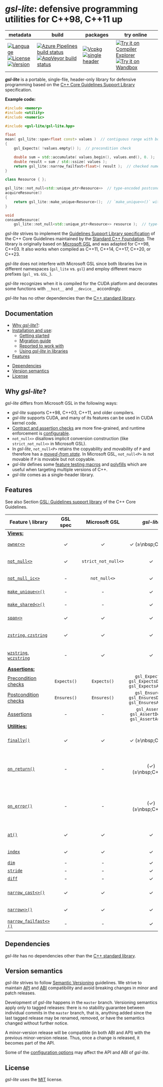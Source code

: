 ﻿# *gsl-lite*: defensive programming utilities for C++98, C++11 up


| metadata | build  | packages | try online |
| -------- | ------ | -------- | ---------- |
| [![Language](https://badgen.net/badge/C++/98,11+/blue)](https://en.wikipedia.org/wiki/C%2B%2B#Standardization) <br> [![License](https://badgen.net/github/license/gsl-lite/gsl-lite)](https://opensource.org/licenses/MIT) <br> [![Version](https://badgen.net/github/release/gsl-lite/gsl-lite)](https://github.com/gsl-lite/gsl-lite/releases)   |   [![Azure Pipelines build status](https://dev.azure.com/gsl-lite/gsl-lite/_apis/build/status/gsl-lite.gsl-lite?branchName=master)](https://dev.azure.com/gsl-lite/gsl-lite/_build/latest?definitionId=1&branchName=master) <br> [![AppVeyor build status](https://ci.appveyor.com/api/projects/status/1v6eqy68m8g7tm06?svg=true)](https://ci.appveyor.com/project/gsl-lite/gsl-lite)   |   [![Vcpkg](https://badgen.net/badge/latest/on%20Vcpkg/blue)](https://vcpkg.io/en/package/gsl-lite) <br> [![single header](https://badgen.net/badge/latest/single%20header/blue)](https://raw.githubusercontent.com/gsl-lite/gsl-lite/master/include/gsl/gsl-lite.hpp)   |   [![Try it on Compiler Explorer](https://badgen.net/badge/on/Compiler%20Explorer/blue)](https://gcc.godbolt.org/z/6frqr8PsK) <br> [![Try it on Wandbox](https://badgen.net/badge/on/Wandbox/blue)](https://wandbox.org/permlink/OIU7oseCTLsiNQ8A)   |


***gsl-lite*** is a portable, single-file, header-only library for defensive programming based on the [C++ Core Guidelines Support Library](https://isocpp.github.io/CppCoreGuidelines/CppCoreGuidelines#S-gsl) specification.

**Example code:**
```c++
#include <memory>
#include <utility>
#include <numeric>

#include <gsl-lite/gsl-lite.hpp>

float
mean( gsl_lite::span<float const> values )  // contiguous range with bounds checks
{
    gsl_Expects( !values.empty() );  // precondition check

    double sum = std::accumulate( values.begin(), values.end(), 0. );
    double result = sum / std::ssize( values );
    return gsl_lite::narrow_failfast<float>( result );  // checked numeric cast
}

class Resource { };

gsl_lite::not_null<std::unique_ptr<Resource>>  // type-encoded postcondition
acquireResource()
{
    return gsl_lite::make_unique<Resource>();  // `make_unique<>()` with non-nullable result
}

void
consumeResource(
    gsl_lite::not_null<std::unique_ptr<Resource>> resource );  // type-encoded precondition
```

*gsl-lite* strives to implement the [Guidelines Support Library specification](https://isocpp.github.io/CppCoreGuidelines/CppCoreGuidelines#S-gsl) of the C++ Core Guidelines
maintained by the [Standard C++ Foundation](https://isocpp.org/).
The library is originally based on [Microsoft GSL](https://github.com/microsoft/gsl) and was adapted for C++98, C++03. It also works when compiled as C++11, C++14, C++17, C++20, or C++23.

*gsl-lite* does not interfere with Microsoft GSL since both libraries live in different namespaces (`gsl_lite` vs. `gsl`) and employ different macro prefixes (`gsl_` vs. `GSL_`).

*gsl-lite* recognizes when it is compiled for the CUDA platform and decorates some functions with `__host__` and `__device__` accordingly.

*gsl-lite* has no other dependencies than the [C++ standard library](http://en.cppreference.com/w/cpp/header).


## Documentation

- [Why *gsl-lite*?](#why-gsl-lite):
- [Installation and use](doc/Installation-and-use.md):
    - [Getting started](doc/Installation-and-use.md#getting-started)
    - [Migration guide](doc/Installation-and-use.md#migration-guide)
    - [Reported to work with](doc/Installation-and-use.md#reported-to-work-with)
    - [Using *gsl-lite* in libraries](#using-gsl-lite-in-libraries)
- [Features](doc/Features.md)
<!--    - [Contract and assertion checks](doc/Features.md#contract-and-assertion-checks): `gsl_Expects()`, `gsl_Ensures()`, `gsl_Assert()`, and more
    - [Pointer annotations](doc/Features.md#pointer-annotations): `owner<P>`, `not_null<P>`, and `not_null_ic<P>`
    - [Numeric type conversions](doc/Features.md#numeric-type-conversions): `narrow<T>(U)`, `narrow_failfast<T>(U)`, and `narrow_cast<T>(U)`
    - [Safe contiguous ranges](doc/Features.md#safe-contiguous-ranges): `span<T, Extent>`
    - [Bounds-checked element access](doc/Features.md#bounds-checked-element-access): `at()`
    - [Semantic integer types](doc/Features.md#semantic-integer-types): `index`, `dim`, `stride`, `diff`
    - [Ad-hoc RAII (C++11 and higher)](doc/Features.md#ad-hoc-raii-c11-and-higher): `finally()`, `on_return()`, and `on_error()`
    - [Feature checking macros](doc/Features.md#feature-checking-macros)
    - [Polyfills](doc/Features.md#polyfills)
    - [Configuration options and switches](doc/Features.md#configuration-options-and-switches)
    - [Configuration changes, deprecated and removed features](doc/Features.md#configuration-changes-deprecated-and-removed-features)-->
- [Dependencies](#dependencies)
- [Version semantics](#version-semantics)
- [License](#license)


## Why *gsl-lite*?

*gsl-lite* differs from Microsoft GSL in the following ways:

- *gsl-lite* supports C++98, C++03, C++11, and older compilers.
- *gsl-lite* supports CUDA, and many of its features can be used in CUDA kernel code.
- [Contract and assertion checks](doc/Features.md#contract-and-assertion-checks) are more fine-grained, and runtime enforcement is
  [configurable](doc/Features.md#contract-checking-configuration-macros).
- `not_null<>` disallows implicit conversion construction (like `strict_not_null<>` in Microsoft GSL).
- In *gsl-lite*, `not_null<P>` retains the copyability and movability of `P` and therefore has a [*moved-from state*](doc/Features.md#nullability-and-the-moved-from-state).
  In Microsoft GSL, `not_null<P>` is not movable if `P` is movable but not copyable.
- *gsl-lite* defines some [feature testing macros](doc/Features.md#feature-checking-macros) and [polyfills](doc/Features.md#polyfills) which are useful when targeting multiple versions of C++.
- *gsl-lite* comes as a single-header library.


## Features

See also Section&nbsp;[GSL: Guidelines support library](https://github.com/isocpp/CppCoreGuidelines/blob/master/CppCoreGuidelines.md#S-gsl) of the C++ Core Guidelines.

Feature \\ library                                                      | GSL spec    | Microsoft GSL | *gsl-lite*          | Notes |
------------------------------------------------------------------------|:-----------:|:-------------:|:-------------------:|:------|
[**Views:**](https://isocpp.github.io/CppCoreGuidelines/CppCoreGuidelines#gslview-views) | &nbsp;  | &nbsp;  | &nbsp;       | &nbsp;|
[`owner<>`](doc/Features.md#owner-c11-and-higher)                       | ✓          | ✓             | ✓ (≥\nbsp;C\+\+11) | Annotate a raw pointer that carries ownership |
[`not_null<>`](doc/Features.md#not_null)                                | ✓          | `strict_not_null<>` | ✓             | Annotate a (smart) pointer that must not be `nullptr`;<br> enforces non-nullability at runtime |
[`not_null_ic<>`](doc/Features.md#not_null_ic)                          | -           | `not_null<>`   | ✓                  | Like `not_null<>`, but allows implicit construction from nullable pointers |
[`make_unique<>()`](doc/Features.md#not_null)                           | -           | -             | ✓                  | Like [`std::make_unique<T>()`](https://en.cppreference.com/w/cpp/memory/unique_ptr/make_unique) but returns `not_null<std::unique_ptr<T>>` |
[`make_shared<>()`](doc/Features.md#not_null)                           | -           | -             | ✓                  | Like [`std::make_shared<T>()`](https://en.cppreference.com/w/cpp/memory/shared_ptr/make_shared) but returns `not_null<std::shared_ptr<T>>` |
[`span<>`](doc/Features.md#safe-contiguous-ranges)                      | ✓          | ✓             | ✓                | A view of contiguous elements like [`std::span<>`](https://en.cppreference.com/w/cpp/container/span) but with bounds-checking |
[`zstring`, `czstring`](doc/Features.md#semantic-string-type-aliases)   | ✓          | ✓             | ✓                | Aliases for `char *` and `char const *` to be used for 0-terminated strings (C-style strings) |
[`wzstring`, `wczstring`](doc/Features.md#semantic-string-type-aliases) | -           | ✓             | ✓                | Aliases for `wchar_t *` and `wchar_t const *` to be used for 0-terminated strings (C-style strings) |
[**Assertions:**](https://isocpp.github.io/CppCoreGuidelines/CppCoreGuidelines#gslassert-assertions) | &nbsp;  | &nbsp;        | &nbsp;            | &nbsp;|
[Precondition checks](doc/Features.md#contract-and-assertion-checks)    | `Expects()` | `Expects()`    | `gsl_Expects()`<br>`gsl_ExpectsDebug()`<br>`gsl_ExpectsAudit()` | Checks preconditions at runtime |
[Postcondition checks](doc/Features.md#contract-and-assertion-checks)   | `Ensures()` | `Ensures()`    | `gsl_Ensures()`<br>`gsl_EnsuresDebug()`<br>`gsl_EnsuresAudit()` | Checks postconditions at runtime |
[Assertions](doc/Features.md#contract-and-assertion-checks)             | -           | -              | `gsl_Assert()`<br>`gsl_AssertDebug()`<br>`gsl_AssertAudit()`    | Checks invariants at runtime |
[**Utilities:**](https://isocpp.github.io/CppCoreGuidelines/CppCoreGuidelines#gslutil-utilities) | &nbsp;  | &nbsp;        | &nbsp;            | &nbsp;|
[`finally()`](doc/Features.md#ad-hoc-raii-c11-and-higher)               | ✓          | ✓             | ✓ (≥\nbsp;C\+\+11) | Returns an object that executes a given action in its destructor; use for ad-hoc [RAII](https://en.cppreference.com/w/cpp/language/raii) |
[`on_return()`](doc/Features.md#ad-hoc-raii-c11-and-higher)             | -           | -             | (✓) (≥\nbsp;C\+\+11) | Creates an object that executes a given action in its destructor if no exception occurred;<br> define `gsl_FEATURE_EXPERIMENTAL_RETURN_GUARD=1` to enable the feature |
[`on_error()`](doc/Features.md#ad-hoc-raii-c11-and-higher)              | -           | -             | (✓) (≥\nbsp;C\+\+11) | Creates an object that executes a given action in its destructor if an exception was thrown;<br> define `gsl_FEATURE_EXPERIMENTAL_RETURN_GUARD=1` to enable the feature |
[`at()`](doc/Features.md#bounds-checked-element-access)                 | ✓          | ✓             | ✓                 | Bounds-checked element access for C-style arrays and containers with random access |
[`index`](doc/Features.md#emantic-integer-type-aliases)                 | ✓          | ✓             | ✓                 | Signed integer type for indexes and subscripts |
[`dim`](doc/Features.md#emantic-integer-type-aliases)                   | -           | -             | ✓                 | Signed integer type for sizes |
[`stride`](doc/Features.md#emantic-integer-type-aliases)                | -           | -             | ✓                 | Signed integer type for index strides |
[`diff`](doc/Features.md#emantic-integer-type-aliases)                  | -           | -             | ✓                 | Signed integer type for index differences |
[`narrow_cast<>()`](doc/Features.md#narrow_casttu)                      | ✓          | ✓             | ✓                 | A narrowing cast which tolerates lossy conversions;<br> equivalent to `static_cast<>()` |
[`narrow<>()`](doc/Features.md#narrowtu)                                | ✓          | ✓             | ✓                 | A checked narrowing cast; throws `narrowing_error` if cast is lossy |
[`narrow_failfast<>()`](doc/Features.md#narrow_failfasttu)              | -           | -             | ✓                 | A checked narrowing cast; fails runtime contract check if cast is lossy |


## Dependencies

*gsl-lite* has no dependencies other than the [C++ standard library](http://en.cppreference.com/w/cpp/header).


## Version semantics

*gsl-lite* strives to follow [Semantic Versioning](https://semver.org/) guidelines. We strive to maintain
[API](https://en.wikipedia.org/wiki/Application_programming_interface) and [ABI](https://en.wikipedia.org/wiki/Application_binary_interface) compatibility
and avoid breaking changes in minor and patch releases.

Development of *gsl-lite* happens in the `master` branch. Versioning semantics apply only to tagged releases: there is no stability guarantee between individual
commits in the `master` branch, that is, anything added since the last tagged release may be renamed, removed, or have the semantics changed without further notice.

A minor-version release will be compatible (in both ABI and API) with the previous minor-version release. Thus, once a change is released, it becomes part of the API.

Some of the [configuration options](doc/Features.md#configuration-options-and-switches) may affect the API and ABI of *gsl-lite*.


## License

*gsl-lite* uses the [MIT](LICENSE) license.
